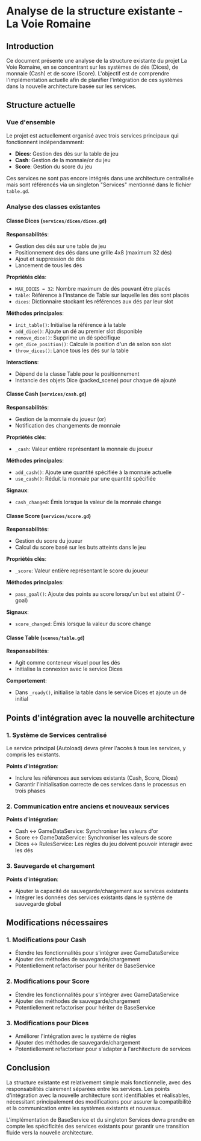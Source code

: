 # Analyse de la structure existante - La Voie Romaine

## Introduction

Ce document présente une analyse de la structure existante du projet La Voie Romaine, en se concentrant sur les systèmes de dés (Dices), de monnaie (Cash) et de score (Score). L'objectif est de comprendre l'implémentation actuelle afin de planifier l'intégration de ces systèmes dans la nouvelle architecture basée sur les services.

## Structure actuelle

### Vue d'ensemble

Le projet est actuellement organisé avec trois services principaux qui fonctionnent indépendamment:
- **Dices**: Gestion des dés sur la table de jeu
- **Cash**: Gestion de la monnaie/or du jeu
- **Score**: Gestion du score du jeu

Ces services ne sont pas encore intégrés dans une architecture centralisée mais sont référencés via un singleton "Services" mentionné dans le fichier `table.gd`.

### Analyse des classes existantes

#### Classe Dices (`services/dices/dices.gd`)

**Responsabilités**:
- Gestion des dés sur une table de jeu
- Positionnement des dés dans une grille 4x8 (maximum 32 dés)
- Ajout et suppression de dés
- Lancement de tous les dés

**Propriétés clés**:
- `MAX_DICES = 32`: Nombre maximum de dés pouvant être placés
- `table`: Référence à l'instance de Table sur laquelle les dés sont placés
- `dices`: Dictionnaire stockant les références aux dés par leur slot

**Méthodes principales**:
- `init_table()`: Initialise la référence à la table
- `add_dice()`: Ajoute un dé au premier slot disponible
- `remove_dice()`: Supprime un dé spécifique
- `get_dice_position()`: Calcule la position d'un dé selon son slot
- `throw_dices()`: Lance tous les dés sur la table

**Interactions**:
- Dépend de la classe Table pour le positionnement
- Instancie des objets Dice (packed_scene) pour chaque dé ajouté

#### Classe Cash (`services/cash.gd`)

**Responsabilités**:
- Gestion de la monnaie du joueur (or)
- Notification des changements de monnaie

**Propriétés clés**:
- `_cash`: Valeur entière représentant la monnaie du joueur

**Méthodes principales**:
- `add_cash()`: Ajoute une quantité spécifiée à la monnaie actuelle
- `use_cash()`: Réduit la monnaie par une quantité spécifiée

**Signaux**:
- `cash_changed`: Émis lorsque la valeur de la monnaie change

#### Classe Score (`services/score.gd`)

**Responsabilités**:
- Gestion du score du joueur
- Calcul du score basé sur les buts atteints dans le jeu

**Propriétés clés**:
- `_score`: Valeur entière représentant le score du joueur

**Méthodes principales**:
- `pass_goal()`: Ajoute des points au score lorsqu'un but est atteint (7 - goal)

**Signaux**:
- `score_changed`: Émis lorsque la valeur du score change

#### Classe Table (`scenes/table.gd`)

**Responsabilités**:
- Agit comme conteneur visuel pour les dés
- Initialise la connexion avec le service Dices

**Comportement**:
- Dans `_ready()`, initialise la table dans le service Dices et ajoute un dé initial

## Points d'intégration avec la nouvelle architecture

### 1. Système de Services centralisé

Le service principal (Autoload) devra gérer l'accès à tous les services, y compris les existants.

**Points d'intégration**:
- Inclure les références aux services existants (Cash, Score, Dices)
- Garantir l'initialisation correcte de ces services dans le processus en trois phases

### 2. Communication entre anciens et nouveaux services

**Points d'intégration**:
- Cash <-> GameDataService: Synchroniser les valeurs d'or
- Score <-> GameDataService: Synchroniser les valeurs de score
- Dices <-> RulesService: Les règles du jeu doivent pouvoir interagir avec les dés

### 3. Sauvegarde et chargement

**Points d'intégration**:
- Ajouter la capacité de sauvegarde/chargement aux services existants
- Intégrer les données des services existants dans le système de sauvegarde global

## Modifications nécessaires

### 1. Modifications pour Cash

- Étendre les fonctionnalités pour s'intégrer avec GameDataService
- Ajouter des méthodes de sauvegarde/chargement
- Potentiellement refactoriser pour hériter de BaseService

### 2. Modifications pour Score

- Étendre les fonctionnalités pour s'intégrer avec GameDataService
- Ajouter des méthodes de sauvegarde/chargement
- Potentiellement refactoriser pour hériter de BaseService

### 3. Modifications pour Dices

- Améliorer l'intégration avec le système de règles
- Ajouter des méthodes de sauvegarde/chargement
- Potentiellement refactoriser pour s'adapter à l'architecture de services

## Conclusion

La structure existante est relativement simple mais fonctionnelle, avec des responsabilités clairement séparées entre les services. Les points d'intégration avec la nouvelle architecture sont identifiables et réalisables, nécessitant principalement des modifications pour assurer la compatibilité et la communication entre les systèmes existants et nouveaux.

L'implémentation de BaseService et du singleton Services devra prendre en compte les spécificités des services existants pour garantir une transition fluide vers la nouvelle architecture.
